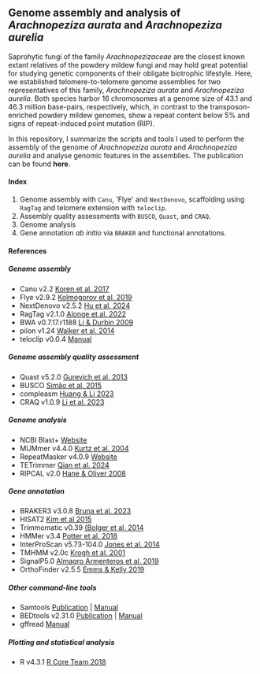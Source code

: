 ## Genome assembly and analysis of *Arachnopeziza aurata* and *Arachnopeziza aurelia*

Saprohytic fungi of the family *Arachnopezizaceae* are the closest known extant relatives of the powdery mildew fungi and may hold great potential for studying genetic components of their obligate biotrophic lifestyle. Here, we established telomere-to-telomere genome assemblies for two representatives of this family, *Arachnopeziza aurata* and *Arachnopeziza aurelia*. Both species harbor 16 chromosomes at a genome size of 43.1 and 46.3 million base-pairs, respectively, which, in contrast to the transposon-enriched powdery mildew genomes, show a repeat content below 5% and signs of repeat-induced point mutation (RIP). 

In this repository, I summarize the scripts and tools I used to perform the assembly of the genome of *Arachnopeziza aurata* and *Arachnopeziza aurelia* and analyse genomic features in the assemblies. 
The publication can be found **here**.

#### Index

01. Genome assembly with `Canu`, 'Flye' and `NextDenovo`, scaffolding using `RagTag` and telomere extension with `teloclip`.
02. Assembly quality assessments with `BUSCO`, `Quast`, and `CRAQ`.
03. Genome analysis
04. Gene annotation *ab initio* via `BRAKER` and functional annotations.

#### References

##### Genome assembly
- Canu v2.2 [Koren et al. 2017]()
- Flye v2.9.2 [Kolmogorov et al. 2019]()
- NextDenovo v2.5.2 [Hu et al. 2024]()
- RagTag v2.1.0 [Alonge et al. 2022]()
- BWA v0.7.17.r1188 [Li & Durbin 2009]()
- pilon v1.24 [Walker et al. 2014]()
- teloclip v0.0.4 [Manual](https://github.com/Adamtaranto/teloclip)

##### Genome assembly quality assessment
- Quast v5.2.0 [Gurevich et al. 2013]()
- BUSCO [Simão et al. 2015]()
- compleasm [Huang & Li 2023]()
- CRAQ v1.0.9 [Li et al. 2023]()

##### Genome analysis
- NCBI Blast+ [Website](https://www.ncbi.nlm.nih.gov/books/NBK279690/)
- MUMmer v4.4.0 [Kurtz et al. 2004]()
- RepeatMasker v4.0.9 [Website](http://www.repeatmasker.org)
- TETrimmer [Qian et al. 2024]()
- RIPCAL v2.0 [Hane & Oliver 2008](www.r-project.org/)

##### Gene annotation
- BRAKER3 v3.0.8 [Bruna et al. 2023](https://academic.oup.com/bioinformatics/article-lookup/doi/10.1093/bioinformatics/btv661)
- HISAT2 [Kim et al 2015](http://www.nature.com/articles/nmeth.3317)
- Trimmomatic v0.39 [(Bolger et al. 2014]()
- HMMer v3.4 [Potter et al. 2018]()
- InterProScan v5.73-104.0 [Jones et al. 2014]()
- TMHMM v2.0c [Krogh et al. 2001]()
- SignalP5.0 [Almagro Armenteros et al. 2019]()
- OrthoFinder v2.5.5 [Emms & Kelly 2019]()

##### Other command-line tools
- Samtools [Publication](https://academic.oup.com/bioinformatics/article/25/16/2078/204688) | [Manual](http://www.htslib.org/doc/)
- BEDtools v2.31.0 [Publication](https://academic.oup.com/bioinformatics/article-lookup/doi/10.1093/bioinformatics/btq033) | [Manual](https://bedtools.readthedocs.io/en/latest/)
- gffread [Manual](http://ccb.jhu.edu/software/stringtie/gff.shtml)

##### Plotting and statistical analysis
- R v4.3.1 [R Core Team 2018]()
